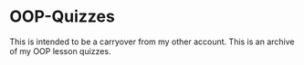 # OOP-Quizzes
This is intended to be a carryover from my other account. This is an archive of my OOP lesson quizzes.
